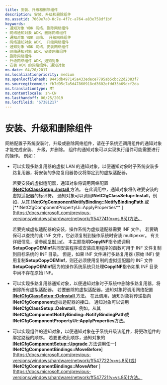```yaml
---
title: 安装、升级和删除组件
description: 安装、升级和删除组件
ms.assetid: 7069e7a0-0c7e-4f7c-a764-a83e758df1bf
keywords:
- 通知对象 WDK 网络，删除网络组件
- 网络通知对象 WDK，删除网络组件
- 通知对象 WDK 网络、 升级网络组件
- 网络通知对象 WDK、 升级网络组件
- 通知对象 WDK 网络，安装网络组件
- 网络通知对象 WDK，安装网络组件
- 删除网络组件
- 升级网络组件 WDK，通知对象
- 安装 WDK 的网络组件，通知对象
ms.date: 04/20/2017
ms.localizationpriority: medium
ms.openlocfilehash: 9445db497145a433edece7795ab5cbc22d2383f7
ms.sourcegitcommit: fb7d95c7a5d47860918cd3602efdd33b69dcf2da
ms.translationtype: MT
ms.contentlocale: zh-CN
ms.lasthandoff: 06/25/2019
ms.locfileid: "67381217"
---
```

# <a name="installing-upgrading-and-removing-the-component"></a>安装、升级和删除组件





网络配置子系统安装时，升级或删除网络组件，请在子系统还调用组件的通知对象才能完成安装、 升级，并删除。 组件的通知对象可以实现执行组件可能需要进行的操作。 例如：

-   可以实现多路复用器的虚拟 LAN 的通知对象，以便通知对象时子系统安装多路复用器，将安装的多路复用器协议将绑定到的虚拟适配器。

    若要安装的虚拟适配器，通知对象将调用网络配置[ **INetCfgClassSetup::Install** ](https://docs.microsoft.com/previous-versions/windows/hardware/network/ff547711(v=vs.85))方法。 在此调用中，通知对象将传递要安装的虚拟适配器的标识符。 通知对象可以调用**INetCfgClassSetup::Install**，例如，从其[ **INetCfgComponentNotifyBinding::NotifyBindingPath** ](https://docs.microsoft.com/previous-versions/windows/hardware/network/ff547731(v=vs.85))或[**INetCfgComponentPropertyUi::ApplyProperties** ](https://docs.microsoft.com/previous-versions/windows/hardware/network/ff547741(v=vs.85))方法。

    若要完成虚拟适配器的安装，操作系统为虚拟适配器需要 INF 文件。 若要确保可以查找的此 INF 文件，它必须复制到操作系统时安装 multipexer。 有关详细信息，请参阅[复制 Inf](https://docs.microsoft.com/windows-hardware/drivers/install/copying-inf-files)。 本主题指明**CopyINF**指令或调用**SetupCopyOEMInf**共同安装程序或安装应用程序的函数可用于 INF 文件复制到目标系统的 INF 目录。 但是，如果 INF 文件进行多路复用器 (原始 INF) 使用复制**SetupCopyOEMInf**，则还必须使用复制的虚拟适配器的 INF 文件**SetupCopyOEMInf**因为的操作系统系统只处理**CopyINF**指令如果 INF 目录中尚不存在原始 INF。

-   可以实现多路复用器通知对象，以便通知对象时子系统中删除多路复用器，将删除所有虚拟适配器。 若要删除的虚拟适配器，通知对象将调用网络配置[ **INetCfgClassSetup::DeInstall** ](https://docs.microsoft.com/previous-versions/windows/hardware/network/ff547710(v=vs.85))方法。 在此调用，通知对象将传递指向**INetCfgComponent**虚拟适配器的接口。 通知对象可以调用**INetCfgClassSetup::DeInstall**，例如，从其**INetCfgComponentNotifyBinding::NotifyBindingPath**或**INetCfgComponentPropertyUi::ApplyProperties**方法。

-   可以实现组件的通知对象，以便通知对象在子系统升级该组件，将更改组件的绑定路径的顺序。 若要更改此顺序，通知对象的[ **INetCfgComponentSetup::Upgrade** ](https://docs.microsoft.com/previous-versions/windows/hardware/network/ff547783(v=vs.85))方法调用任一[ **INetCfgComponentBindings::MoveBefore**](https://docs.microsoft.com/previous-versions/windows/hardware/network/ff547722(v=vs.85))或[ **INetCfgComponentBindings::MoveAfter** ](https://docs.microsoft.com/previous-versions/windows/hardware/network/ff547721(v=vs.85))方法。

 

 





